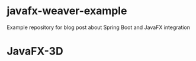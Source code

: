 # javafx-weaver-example
Example repository for blog post about Spring Boot and JavaFX integration
# JavaFX-3D
